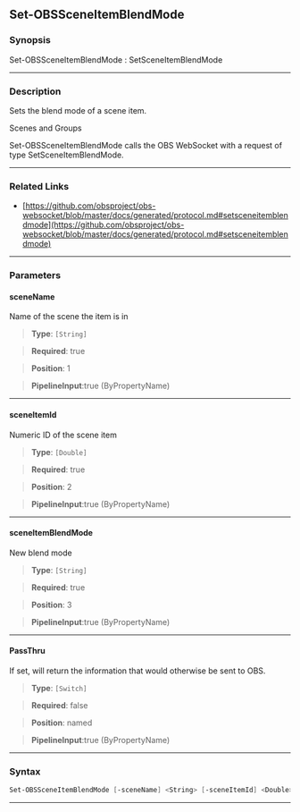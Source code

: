 Set-OBSSceneItemBlendMode
-------------------------
### Synopsis
Set-OBSSceneItemBlendMode : SetSceneItemBlendMode

---
### Description

Sets the blend mode of a scene item.

Scenes and Groups


Set-OBSSceneItemBlendMode calls the OBS WebSocket with a request of type SetSceneItemBlendMode.

---
### Related Links
* [https://github.com/obsproject/obs-websocket/blob/master/docs/generated/protocol.md#setsceneitemblendmode](https://github.com/obsproject/obs-websocket/blob/master/docs/generated/protocol.md#setsceneitemblendmode)



---
### Parameters
#### **sceneName**

Name of the scene the item is in



> **Type**: ```[String]```

> **Required**: true

> **Position**: 1

> **PipelineInput**:true (ByPropertyName)



---
#### **sceneItemId**

Numeric ID of the scene item



> **Type**: ```[Double]```

> **Required**: true

> **Position**: 2

> **PipelineInput**:true (ByPropertyName)



---
#### **sceneItemBlendMode**

New blend mode



> **Type**: ```[String]```

> **Required**: true

> **Position**: 3

> **PipelineInput**:true (ByPropertyName)



---
#### **PassThru**

If set, will return the information that would otherwise be sent to OBS.



> **Type**: ```[Switch]```

> **Required**: false

> **Position**: named

> **PipelineInput**:true (ByPropertyName)



---
### Syntax
```PowerShell
Set-OBSSceneItemBlendMode [-sceneName] <String> [-sceneItemId] <Double> [-sceneItemBlendMode] <String> [-PassThru] [<CommonParameters>]
```
---
